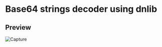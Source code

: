 # Base64 strings decoder using dnlib

## Preview

![Capture](https://github.com/user-attachments/assets/0197412f-1365-4c0d-a1cd-b4be4942796a)
